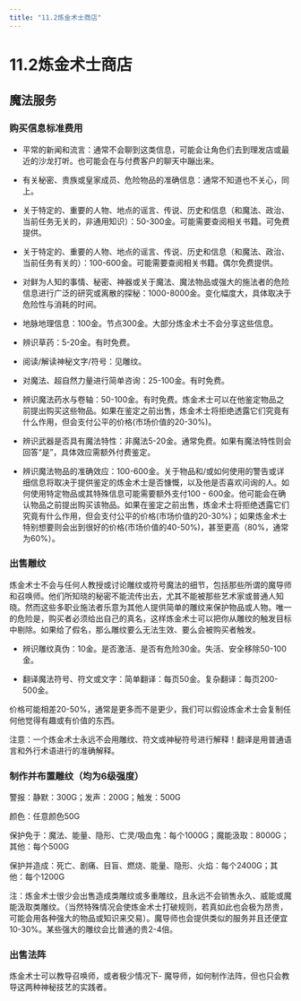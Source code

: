 ```yaml
---
title: "11.2炼金术士商店"
---
```

# 11.2炼金术士商店

## 魔法服务

### 购买信息标准费用

- 平常的新闻和流言：通常不会聊到这类信息，可能会让角色们去到理发店或最近的沙龙打听。也可能会在与付费客户的聊天中蹦出来。

- 有关秘密、贵族或皇家成员、危险物品的准确信息：通常不知道也不关心，同上。

- 关于特定的、重要的人物、地点的谣言、传说、历史和信息（和魔法、政治、当前任务无关的，非通用知识）：50-300金。可能需要查阅相关书籍。可免费提供。

- 关于特定的、重要的人物、地点的谣言、传说、历史和信息（和魔法、政治、当前任务有关的）：100-600金。可能需要查阅相关书籍。偶尔免费提供。

- 对鲜为人知的事情、秘密、神器或关于魔法、魔法物品或强大的施法者的危险信息进行广泛的研究或离散的探秘：1000-8000金。变化幅度大，具体取决于危险性与消耗的时间。

- 地脉地理信息：100金。节点300金。大部分炼金术士不会分享这些信息。

- 辨识草药：5-20金。有时免费。

- 阅读/解读神秘文字/符号：见雕纹。

- 对魔法、超自然力量进行简单咨询：25-100金。有时免费。

- 辨识魔法药水与卷轴：50-100金。有时免费。炼金术士可以在他鉴定物品之前提出购买这些物品。如果在鉴定之前出售，炼金术士将拒绝透露它们究竟有什么作用，但会支付公平的价格(市场价值的20-30%)。

- 辨识武器是否具有魔法特性：非魔法5-20金。通常免费。如果有魔法特性则会回答“是”，具体效应需额外付费鉴定。

- 辨识魔法物品的准确效应：100-600金。关于物品和/或如何使用的警告或详细信息将取决于提供鉴定的炼金术士是否慷慨，以及他是否喜欢问询的人。如何使用特定物品或其特殊信息可能需要额外支付100 - 600金。他可能会在确认物品之前提出购买该物品。如果在鉴定之前出售，炼金术士将拒绝透露它们究竟有什么作用，但会支付公平的价格(市场价值的20-30%)；如果炼金术士特别想要则会出到很好的价格(市场价值的40-50%)，甚至更高（80%，通常为60%）。

### 出售雕纹

炼金术士不会与任何人教授或讨论雕纹或符号魔法的细节，包括那些所谓的魔导师和召唤师。他们所知晓的秘密不能流传出去，尤其不能被那些艺术家或普通人知晓。然而这些多职业施法者乐意为其他人提供简单的雕纹来保护物品或人物。唯一的危险是，购买者必须给出自己的真名，这样炼金术士可以把你从雕纹的触发目标中剔除。如果给了假名，那么雕纹要么无法生效、要么会被购买者触发。

- 辨识雕纹真伪：10金。是否激活、是否有危险30金。失活、安全移除50-100金。

- 翻译魔法符号、符文或文字：简单翻译：每页50金。复杂翻译：每页200-500金。

价格可能相差20-50%，通常是更多而不是更少，我们可以假设炼金术士会复制任何他觉得有趣或有价值的东西。

注意：一个炼金术士永远不会用雕纹、符文或神秘符号进行解释！翻译是用普通语言和外行术语进行的准确解释。

### 制作并布置雕纹（均为6级强度）

警报：静默：300G；发声：200G；触发：500G

颜色：任意颜色50G

保护免于：魔法、能量、隐形、亡灵/吸血鬼：每个1000G；魔能汲取：8000G；其他：每个500G

保护并造成：死亡、剧痛、目盲、燃烧、能量、隐形、火焰：每个2400G；其他：每个1200G

注：炼金术士很少会出售造成类雕纹或多重雕纹，且永远不会销售永久、威能或魔能汲取类雕纹。（当然特殊情况会使炼金术士打破规则，若真如此也会极为昂贵，可能会用各种强大的物品或知识来交易）。魔导师也会提供类似的服务并且还便宜10-30%。某些强大的雕纹会比普通的贵2-4倍。

### 出售法阵

炼金术士可以教导召唤师，或者极少情况下- 魔导师，如何制作法阵，但也只会教导这两种神秘技艺的实践者。